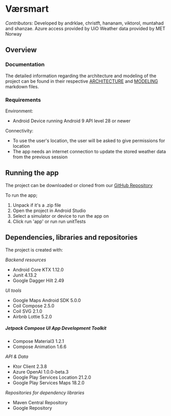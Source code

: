 # Værsmart

*Contributors:*
Developed by andrklae, christft, hananam, viktorol, muntahad and shanzae.
Azure access provided by UiO
Weather data provided by MET Norway

## Overview

### Documentation

The detailed information regarding the architecture and modeling of the project can be found in
their respective [ARCHITECTURE](ARCHITECTURE.md) and [MODELING](MODELING.md) markdown files.

### Requirements

Environment:

- Android Device running Android 9 API level 28 or newer

Connectivity:

- To use the user's location, the user will be asked to give permissions for location
- The app needs an internet connection to update the stored weather data from the previous session

## Running the app

The project can be downloaded or cloned from
our [GitHub Repository](https://github.uio.no/IN2000-V24/team-13)

To run the app;

1. Unpack if it's a .zip file
2. Open the project in Android Studio
3. Select a simulator or device to run the app on
4. Click run 'app' or run run unitTests

## Dependencies, libraries and repositories

The project is created with:

*Backend resources*

- Android Core KTX 1.12.0
- Junit 4.13.2
- Google Dagger Hilt 2.49

*UI tools*

- Google Maps Android SDK 5.0.0
- Coil Compose 2.5.0
- Coil SVG 2.1.0
- Airbnb Lottie 5.2.0

##### Jetpack Compose UI App Development Toolkit

- Compose Material3 1.2.1
- Compose Animation 1.6.6

*API & Data*

- Ktor Client 2.3.8
- Azure OpenAI 1.0.0-beta.3
- Google Play Services Location 21.2.0
- Google Play Services Maps 18.2.0

*Repositories for dependency libraries*

- Maven Central Repository
- Google Repository